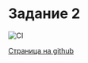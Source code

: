 # Задание 2

![CI](https://github.com/satriks/ajh_tooltip_task2/actions/workflows/web.yml/badge.svg)


<a href=https://satriks.github.io/ajh_tooltip_task2 target=”_blank”>Страница на github</a>
